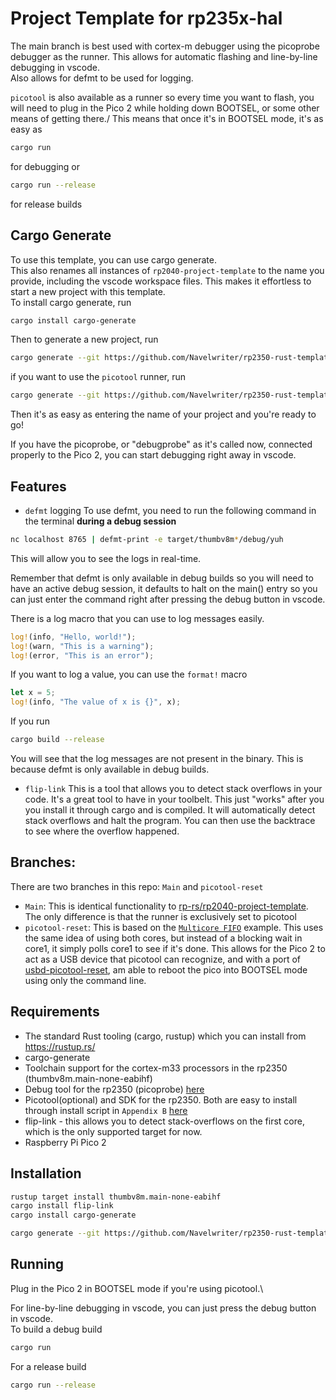 # Project Template for rp235x-hal
The main branch is best used with cortex-m debugger using the picoprobe debugger as the runner. This allows for automatic flashing and line-by-line debugging in vscode.\
Also allows for defmt to be used for logging.

`picotool` is also available as a runner so every time you want to flash, you will need to plug in the Pico 2 while holding down BOOTSEL, or some other means of getting there./
This means that once it's in BOOTSEL mode, it's as easy as
```sh 
cargo run
```
for debugging
or 
```sh
cargo run --release
```
for release builds

## Cargo Generate
To use this template, you can use cargo generate.\
This also renames all instances of `rp2040-project-template` to the name you provide, including the vscode workspace files. This makes it effortless to start a new project with this template.\
To install cargo generate, run
```sh
cargo install cargo-generate
```
Then to generate a new project, run
```sh
cargo generate --git https://github.com/Navelwriter/rp2350-rust-template.git
```
if you want to use the `picotool` runner, run
```sh
cargo generate --git https://github.com/Navelwriter/rp2350-rust-template.git --branch picotool-reset
```

Then it's as easy as entering the name of your project and you're ready to go!

If you have the picoprobe, or "debugprobe" as it's called now, connected properly to the Pico 2, you can start debugging right away in vscode.

## Features
- `defmt` logging
To use defmt, you need to run the following command in the terminal **during a debug session**
```sh
nc localhost 8765 | defmt-print -e target/thumbv8m*/debug/yuh
```
This will allow you to see the logs in real-time. 

Remember that defmt is only available in debug builds so you will need to have an active debug session, it defaults to halt on the main() entry so you can just enter the command right after pressing the debug button in vscode.

There is a log macro that you can use to log messages easily.
```rust
log!(info, "Hello, world!");
log!(warn, "This is a warning");
log!(error, "This is an error");
```
If you want to log a value, you can use the `format!` macro
```rust
let x = 5;
log!(info, "The value of x is {}", x);
```
If you run
```sh
cargo build --release
```
You will see that the log messages are not present in the binary. This is because defmt is only available in debug builds.

- `flip-link`
This is a tool that allows you to detect stack overflows in your code. It's a great tool to have in your toolbelt. This just "works" after you you install it through cargo and is compiled. It will automatically detect stack overflows and halt the program. You can then use the backtrace to see where the overflow happened.

## Branches:
There are two branches in this repo: `Main` and `picotool-reset`
- `Main`: This is identical functionality to [rp-rs/rp2040-project-template](https://github.com/rp-rs/rp2040-project-template/tree/main). The only difference is that the runner is exclusively set to picotool
- `picotool-reset`: This is based on the [`Multicore FIFO`](https://github.com/rp-rs/rp-hal/blob/main/rp235x-hal-examples/src/bin/multicore_fifo_blink.rs) example. This uses the same idea of using both cores, but instead of a blocking wait in core1, it simply polls core1 to see if it's done. This allows for the Pico 2 to act as a USB device that picotool can recognize, and with a port of [usbd-picotool-reset](https://github.com/Navelwriter/usbd-picotool-reset), am able to reboot the pico into BOOTSEL mode using only the command line. 

## Requirements
- The standard Rust tooling (cargo, rustup) which you can install from https://rustup.rs/
- cargo-generate
- Toolchain support for the cortex-m33 processors in the rp2350 (thumbv8m.main-none-eabihf)
- Debug tool for the rp2350 (picoprobe) [here](https://www.raspberrypi.com/documentation/microcontrollers/debug-probe.html)
- Picotool(optional) and SDK for the rp2350. Both are easy to install through install script in `Appendix B` [here](https://datasheets.raspberrypi.com/pico/getting-started-with-pico.pdf)
- flip-link - this allows you to detect stack-overflows on the first core, which is the only supported target for now.
- Raspberry Pi Pico 2

## Installation
```sh
rustup target install thumbv8m.main-none-eabihf
cargo install flip-link
cargo install cargo-generate
```

```sh
cargo generate --git https://github.com/Navelwriter/rp2350-rust-template.git
```

## Running
Plug in the Pico 2 in BOOTSEL mode if you're using picotool.\

For line-by-line debugging in vscode, you can just press the debug button in vscode.\
To build a debug build

```sh
cargo run
```
For a release build
```sh
cargo run --release
```
